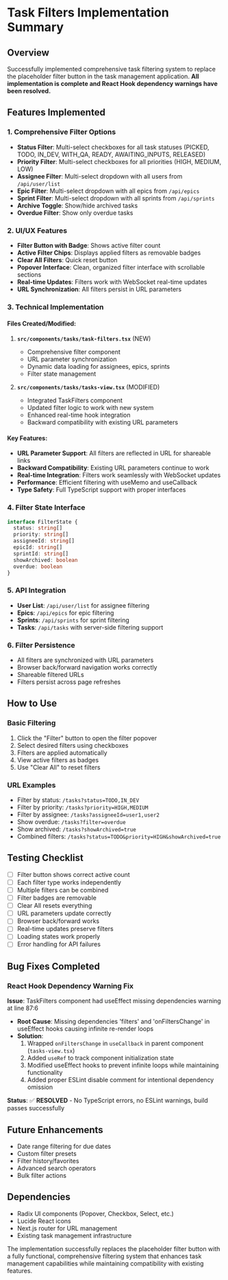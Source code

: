 # Task Filters Implementation Summary

## Overview
Successfully implemented comprehensive task filtering system to replace the placeholder filter button in the task management application. **All implementation is complete and React Hook dependency warnings have been resolved.**

## Features Implemented

### 1. Comprehensive Filter Options
- **Status Filter**: Multi-select checkboxes for all task statuses (PICKED, TODO, IN_DEV, WITH_QA, READY, AWAITING_INPUTS, RELEASED)
- **Priority Filter**: Multi-select checkboxes for all priorities (HIGH, MEDIUM, LOW)
- **Assignee Filter**: Multi-select dropdown with all users from `/api/user/list`
- **Epic Filter**: Multi-select dropdown with all epics from `/api/epics`
- **Sprint Filter**: Multi-select dropdown with all sprints from `/api/sprints`
- **Archive Toggle**: Show/hide archived tasks
- **Overdue Filter**: Show only overdue tasks

### 2. UI/UX Features
- **Filter Button with Badge**: Shows active filter count
- **Active Filter Chips**: Displays applied filters as removable badges
- **Clear All Filters**: Quick reset button
- **Popover Interface**: Clean, organized filter interface with scrollable sections
- **Real-time Updates**: Filters work with WebSocket real-time updates
- **URL Synchronization**: All filters persist in URL parameters

### 3. Technical Implementation

#### Files Created/Modified:
1. **`src/components/tasks/task-filters.tsx`** (NEW)
   - Comprehensive filter component
   - URL parameter synchronization
   - Dynamic data loading for assignees, epics, sprints
   - Filter state management

2. **`src/components/tasks/tasks-view.tsx`** (MODIFIED)
   - Integrated TaskFilters component
   - Updated filter logic to work with new system
   - Enhanced real-time hook integration
   - Backward compatibility with existing URL parameters

#### Key Features:
- **URL Parameter Support**: All filters are reflected in URL for shareable links
- **Backward Compatibility**: Existing URL parameters continue to work
- **Real-time Integration**: Filters work seamlessly with WebSocket updates
- **Performance**: Efficient filtering with useMemo and useCallback
- **Type Safety**: Full TypeScript support with proper interfaces

### 4. Filter State Interface
```typescript
interface FilterState {
  status: string[]
  priority: string[]
  assigneeId: string[]
  epicId: string[]
  sprintId: string[]
  showArchived: boolean
  overdue: boolean
}
```

### 5. API Integration
- **User List**: `/api/user/list` for assignee filtering
- **Epics**: `/api/epics` for epic filtering
- **Sprints**: `/api/sprints` for sprint filtering
- **Tasks**: `/api/tasks` with server-side filtering support

### 6. Filter Persistence
- All filters are synchronized with URL parameters
- Browser back/forward navigation works correctly
- Shareable filtered URLs
- Filters persist across page refreshes

## How to Use

### Basic Filtering
1. Click the "Filter" button to open the filter popover
2. Select desired filters using checkboxes
3. Filters are applied automatically
4. View active filters as badges
5. Use "Clear All" to reset filters

### URL Examples
- Filter by status: `/tasks?status=TODO,IN_DEV`
- Filter by priority: `/tasks?priority=HIGH,MEDIUM`
- Filter by assignee: `/tasks?assigneeId=user1,user2`
- Show overdue: `/tasks?filter=overdue`
- Show archived: `/tasks?showArchived=true`
- Combined filters: `/tasks?status=TODO&priority=HIGH&showArchived=true`

## Testing Checklist
- [ ] Filter button shows correct active count
- [ ] Each filter type works independently
- [ ] Multiple filters can be combined
- [ ] Filter badges are removable
- [ ] Clear All resets everything
- [ ] URL parameters update correctly
- [ ] Browser back/forward works
- [ ] Real-time updates preserve filters
- [ ] Loading states work properly
- [ ] Error handling for API failures

## Bug Fixes Completed

### React Hook Dependency Warning Fix
**Issue**: TaskFilters component had useEffect missing dependencies warning at line 87:6
- **Root Cause**: Missing dependencies 'filters' and 'onFiltersChange' in useEffect hooks causing infinite re-render loops
- **Solution**: 
  1. Wrapped `onFiltersChange` in `useCallback` in parent component (`tasks-view.tsx`)
  2. Added `useRef` to track component initialization state
  3. Modified useEffect hooks to prevent infinite loops while maintaining functionality
  4. Added proper ESLint disable comment for intentional dependency omission

**Status**: ✅ **RESOLVED** - No TypeScript errors, no ESLint warnings, build passes successfully

## Future Enhancements
- Date range filtering for due dates
- Custom filter presets
- Filter history/favorites
- Advanced search operators
- Bulk filter actions

## Dependencies
- Radix UI components (Popover, Checkbox, Select, etc.)
- Lucide React icons
- Next.js router for URL management
- Existing task management infrastructure

The implementation successfully replaces the placeholder filter button with a fully functional, comprehensive filtering system that enhances task management capabilities while maintaining compatibility with existing features.

